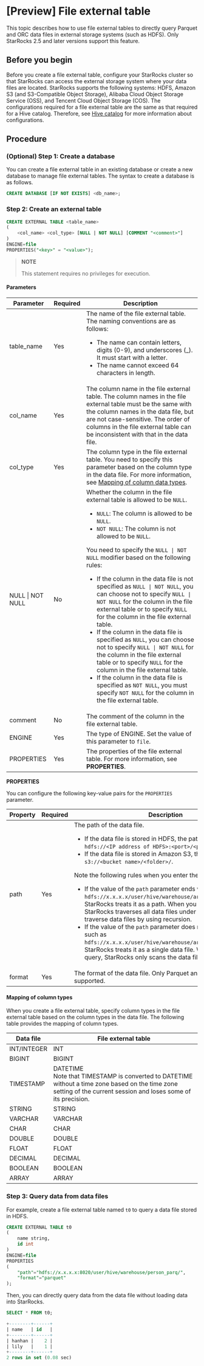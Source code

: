 # [Preview] File external table

This topic describes how to use file external tables to directly query Parquet and ORC data files in external storage systems (such as HDFS). Only StarRocks 2.5 and later versions support this feature.

## Before you begin

Before you create a file external table, configure your StarRocks cluster so that StarRocks can access the external storage system where your data files are located. StarRocks supports the following systems: HDFS, Amazon S3 (and S3-Compatible Object Storage), Alibaba Cloud Object Storage Service (OSS), and Tencent Cloud Object Storage (COS). The configurations required for a file external table are the same as that required for a Hive catalog. Therefore, see [Hive catalog](../data_source/catalog/hive_catalog.md#before-you-begin) for more information about configurations.

## Procedure

### (Optional) Step 1: Create a database

You can create a file external table in an existing database or create a new database to manage file external tables. The syntax to create a database is as follows.

```SQL
CREATE DATABASE [IF NOT EXISTS] <db_name>;
```

### Step 2: Create an external table

```SQL
CREATE EXTERNAL TABLE <table_name> 
(
    <col_name> <col_type> [NULL | NOT NULL] [COMMENT "<comment>"]
) 
ENGINE=file
PROPERTIES("<key>" = "<value>");
```

> **NOTE**
>
> This statement requires no privileges for execution.

#### Parameters

| **Parameter**    | **Required** | **Description**                                              |
| ---------------- | ------------ | ------------------------------------------------------------ |
| table_name       | Yes          | The name of the file external table. The naming conventions are as follows:<ul><li>The name can contain letters, digits (0-9), and underscores (_). It must start with a letter.</li><li>The name cannot exceed 64 characters in length.</li></ul> |
| col_name         | Yes          | The column name in the file external table. The column names in the file external table must be the same with the column names in the data file, but are not case-sensitive. The order of columns in the file external table can be inconsistent with that in the data file. |
| col_type         | Yes          | The column type in the file external table. You need to specify this parameter based on the column type in the data file. For more information, see [Mapping of column data types](#mapping-of-column-types). |
| NULL \| NOT NULL | No           | Whether the column in the file external table is allowed to be `NULL`.<ul><li>`NULL`: The column is allowed to be `NULL`.</li><li>`NOT NULL`: The column is not allowed to be `NULL`.</li></ul>You need to specify the `NULL \| NOT NULL` modifier based on the following rules:<ul><li>If the column in the data file is not specified as `NULL \| NOT NULL`, you can choose not to specify `NULL \| NOT NULL` for the column in the file external table or to specify `NULL` for the column in the file external table.</li><li>If the column in the data file is specified as `NULL`, you can choose not to specify `NULL \| NOT NULL` for the column in the file external table or to specify `NULL` for the column in the file external table.</li><li>If the column in the data file is specified as `NOT NULL`, you must specify `NOT NULL` for the column in the file external table.</li></ul> |
| comment          | No           | The comment of the column in the file external table.        |
| ENGINE           | Yes          | The type of ENGINE. Set the value of this parameter to `file`. |
| PROPERTIES       | Yes          | The properties of the file external table. For more information, see **PROPERTIES**. |

**PROPERTIES**

You can configure the following key-value pairs for the `PROPERTIES` parameter.

| **Property** | **Required** | **Description**                                                    |
| ------- | ------------ | ------------------------------------------------------------ |
| path    | Yes          | The path of the data file.<ul><li>If the data file is stored in HDFS, the path format is `hdfs://<IP address of HDFS>:<port>/<path>`.</li><li>If the data file is stored in Amazon S3, the path format is `s3://<bucket name>/<folder>/`.</li></ul>Note the following rules when you enter the path:<ul><li>If the value of the `path` parameter ends with `'/'`, such as `hdfs://x.x.x.x/user/hive/warehouse/array2d_parq/data'/'`, StarRocks treats it as a path. When you execute a query, StarRocks traverses all data files under the path. It does not traverse data files by using recursion.</li><li>If the value of the `path` parameter does not end with `'/'`, such as `hdfs://x.x.x.x/user/hive/warehouse/array2d_parq/data`, StarRocks treats it as a single data file. When you execute a query, StarRocks only scans the data file.</li></ul> |
| format  | Yes          | The format of the data file. Only Parquet and ORC are supported. |

#### Mapping of column types

When you create a file external table, specify column types in the file external table based on the column types in the data file. The following table provides the mapping of column types.

| **Data file** | **File external table**                                      |
| ------------- | ------------------------------------------------------------ |
| INT/INTEGER   | INT                                                          |
| BIGINT        | BIGINT                                                       |
| TIMESTAMP     | DATETIME <br>Note that TIMESTAMP is converted to DATETIME without a time zone based on the time zone setting of the current session and loses some of its precision. |
| STRING        | STRING                                                       |
| VARCHAR       | VARCHAR                                                      |
| CHAR          | CHAR                                                         |
| DOUBLE        | DOUBLE                                                       |
| FLOAT         | FLOAT                                                        |
| DECIMAL       | DECIMAL                                                      |
| BOOLEAN       | BOOLEAN                                                      |
| ARRAY         | ARRAY                                                        |

### Step 3: Query data from data files

For example, create a file external table named `t0` to query a data file stored in HDFS.

```SQL
CREATE EXTERNAL TABLE t0
(
    name string, 
    id int
) 
ENGINE=file
PROPERTIES 
(
    "path"="hdfs://x.x.x.x:8020/user/hive/warehouse/person_parq/", 
    "format"="parquet"
);
```

Then, you can directly query data from the data file without loading data into StarRocks.

```SQL
SELECT * FROM t0;

+--------+------+
| name   | id   |
+--------+------+
| hanhan |    2 |
| lily   |    1 |
+--------+------+
2 rows in set (0.08 sec)
```
